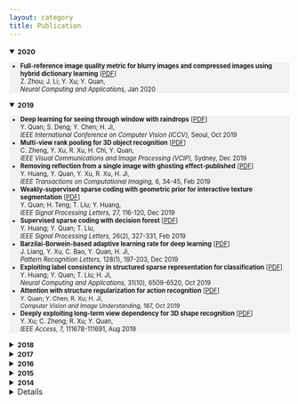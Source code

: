 ```yaml
---
layout: category
title: Publication
---
```

<details open="">
<summary><span style="font-size: 105%;"><strong><small>2020</small></strong></span></summary>
<small>
<ul style="background-color: #f2f2f2;">
<li><span style="font-size: 95%;"><strong>Full-reference image quality metric for blurry images and compressed images using hybrid dictionary learning</strong> [<a href="https://github.com/Dofboom/Dofboom.github.io/raw/master/papers/2019/Full-Reference%20Image%20Quality%20Metric%20for%20Blurry%20Images%20and%20Compressed%20Images%20using%20Hybrid%20Dictionary%20Learning.pdf" download="github">PDF</a>] </span><br />
<span style="font-size: 95%;"> Z. Zhou; J. Li; Y. Xu; Y. Quan,<br />
<em> Neural Computing and Applications, </em>Jan 2020</span></li>
</ul>
</small>
</details>


<details open="">
<summary><span style="font-size: 105%;"><strong><small>2019</small></strong></span></summary>
<small>
<ul style="background-color: #f2f2f2;">
<li><span style="font-size: 95%;"><strong>Deep learning for seeing through window with raindrops</strong> [<a href="https://github.com/Dofboom/Dofboom.github.io/raw/master/papers/2019/Deep%20Learning%20for%20Seeing%20ThroughWindowWith%20Raindrops.pdf" download="CSDN">PDF</a>]</span><br />
<span style="font-size: 95%;"> Y. Quan; S. Deng; Y. Chen; H. Ji,<br />
 <em> IEEE International Conference on Computer Vision (ICCV), </em>Seoul, Oct 2019</span></li>
<li><span style="font-size: 95%;"><strong>Multi-view rank pooling for 3D object recognition</strong> [<a href="https://github.com/Dofboom/Dofboom.github.io/raw/master/papers/2019/Multi-view%20Rank%20Pooling%20for%203D%20Object%20Recognition.pdf" download="github2">PDF</a>]</span><br />
<span style="font-size: 95%;"> C. Zheng, Y. Xu, R. Xu, H. Chi, Y. Quan,<br />
 <em> IEEE Visual Communications and Image Processing (VCIP), </em>Sydney, Dec 2019</span></li>
<li><span style="font-size: 95%;"><strong>Removing reflection from a single image with ghosting effect-published</strong> [<a href="https://github.com/Dofboom/Dofboom.github.io/raw/master/papers/2019/Removing%20Reflection%20From%20a%20Single%20Image%20With%20Ghosting%20Effect-published.pdf" download="github3">PDF</a>]</span><br />
<span style="font-size: 95%;"> Y. Huang, Y. Quan, Y. Xu, R. Xu, H. Ji,<br />
 <em> IEEE Transactions on Computational Imaging, </em>6, 34-45, Feb 2019</span></li>
 <li><span style="font-size: 95%;"><strong>Weakly-supervised sparse coding with geometric prior for interactive texture segmentation</strong> [<a href="https://github.com/Dofboom/Dofboom.github.io/raw/master/papers/2019/Weakly-Supervised%20Sparse%20Coding%20with%20Geometric%20Prior%20for%20Interactive%20Texture%20Segmentation.pdf" download="github4">PDF</a>]</span><br />
<span style="font-size: 95%;"> Y. Quan; H. Teng; T. Liu; Y. Huang,<br />
 <em> IEEE Signal Processing Letters, </em>27, 116-120, Dec 2019</span></li>
 <li><span style="font-size: 95%;"><strong>Supervised sparse coding with decision forest</strong> [<a href="https://github.com/Dofboom/Dofboom.github.io/raw/master/papers/2019/Supervised%20Sparse%20Coding%20With%20Decision%20Forest.pdf" download="github5">PDF</a>]</span><br />
<span style="font-size: 95%;"> Y. Huang; Y. Quan; T. Liu,<br />
 <em> IEEE Signal Processing Letters, </em>26(2), 327-331, Feb 2019</span></li>
 <li><span style="font-size: 95%;"><strong>Barzilai-Borwein-based adaptive learning rate for deep learning</strong> [<a href="https://github.com/Dofboom/Dofboom.github.io/raw/master/papers/2019/Barzilai%E2%80%93Borwein-based%20adaptive%20learning%20rate%20for%20deep%20learning.pdf" download="github6">PDF</a>]</span><br />
<span style="font-size: 95%;"> J. Liang, Y. Xu, C. Bao, Y. Quan, H. Ji,<br />
 <em> Pattern Recognition Letters, </em>128(1), 197-203, Dec 2019</span></li>
<li><span style="font-size: 95%;"><strong>Exploiting label consistency in structured sparse representation for classification</strong> [<a href="https://github.com/Dofboom/Dofboom.github.io/raw/master/papers/2019/Exploiting%20label%20consistency%20in%20structured%20sparse%20representation%20for%20classification.pdf" download="github7">PDF</a>] </span><br />
<span style="font-size: 95%;"> Y. Huang; Y. Quan; T. Liu; H. Ji,<br />
<em> Neural Computing and Applications, </em>31(10), 6509-6520, Oct 2019</span></li>
<li><span style="font-size: 95%;"><strong>Attention with structure regularization for action recognition</strong> [<a href="https://github.com/Dofboom/Dofboom.github.io/raw/master/papers/2019/Attention%20with%20structure%20regularization%20for%20action%20recognition.pdf" download="github8">PDF</a>]<br />
<span style="font-size: 95%;"> Y. Quan; Y. Chen; R. Xu; H. Ji,<br />
<em> Computer Vision and Image Understanding, </em>187, Oct 2019</span></span></li>
<li><span style="font-size: 95%;"><strong>Deeply exploiting long-term view dependency for 3D shape recognition</strong> [<a href="https://github.com/Dofboom/Dofboom.github.io/raw/master/papers/2019/Deeply%20Exploiting%20Long-Term%20View%20Dependency%20for%203D%20Shape%20Recognition.pdf" download="github9">PDF</a>] </span><br />
<span style="font-size: 95%;"> Y. Xu; C. Zheng; R. Xu; Y. Quan,<br />
<em> IEEE Access, </em>7, 111678-111691, Aug 2019</span></li>
</ul>
</small>
</details>


<details>
<summary><span style="font-size: 105%;"><strong><small>2018</small></strong></span></summary>
<small>
<ul style="background-color: #f2f2f2;">
<li><span style="font-size: 95%;"><strong>Exploiting global low-rank structure and local sparsity nature for tensor completion</strong> [<a href="https://github.com/Dofboom/Dofboom.github.io/raw/master/papers/2018/Exploiting%20Global%20Low-rank%20Structure%20and%20Local%20Sparsity%20Nature%20for%20Tensor%20Completion.pdf" download="github10">PDF</a>]<br />
<span style="font-size: 95%;"> Y. Du; G. Han; Y. Quan; Z. Yu; H. Wong; C. Chen; J. Zhang,<br />
<em> IEEE Transactions on Cybernetics,</em> 49(11), 3898-3910, Nov 2018</span></span></li>
<li><span style="font-size: 95%;"><strong>Sparse coding and dictionary learning with class-speciﬁc group sparsity</strong> [<a href="https://github.com/Dofboom/Dofboom.github.io/raw/master/papers/2018/Sparse%20coding%20and%20dictionary%20learning%20with%20class-speci%EF%AC%81c%20group%20sparsity.pdf" download="github11">PDF</a>] </span><br />
<span style="font-size: 95%;"> Y. Sun; Y. Quan; J. Fu,<br />
<em> Neural Computing&Applications,</em> 30(4), 1265-1275, Aug 2018</span></li>
</ul>
</small>
</details>


<details>
<summary><span style="font-size: 105%;"><strong><small>2017</small></strong></span></summary>
<small>
<ul style="background-color: #f2f2f2;">
<li><span style="font-size: 95%;"><strong>Estimating defocus blur via rank of local patches</strong> [<a href="https://github.com/Dofboom/Dofboom.github.io/raw/master/papers/2017/Estimating%20Defocus%20Blur%20via%20Rank%20of%20Local%20Patches.pdf" download="github12">PDF</a>]<br />
<span style="font-size: 95%;"> G. Xu; Y. Quan; H. Ji,<br />
<em> IEEE International Conference on Computer Vision (ICCV), </em>Venice, Oct 2017</span></span></li>
<li><span style="font-size: 95%;"><strong>Image-based action recognition using hint-enhanced deep neural network</strong> [<a href="https://github.com/Dofboom/Dofboom.github.io/raw/master/papers/2017/Image-based%20action%20recognition%20using%20hint-enhanced%20deep%20neural%20network.pdf" download="github13">PDF</a>] </span><br />
<span style="font-size: 95%;"> T. Qi; Y. Xu; Y. Quan; Y. Wang; H. Ling,<br />
<em>Neurocomputing, </em>267, 475-488, Dec 2017</span></li>
<li><span style="font-size: 95%;"><strong>Spatiotemporal lacunarity spectrum for dynamic texture classification</strong> [<a href="https://github.com/Dofboom/Dofboom.github.io/raw/master/papers/2017/Spatiotemporal%20lacunarity%20spectrum%20for%20dynamic%20texture%20classification.pdf" download="github14">PDF</a>] </span><br />
<span style="font-size: 95%;"> Y. Quan; Y. Sun; Y. Xu,<br />
<em>Computer Vision and Image Understanding, </em>165, 85-96, Dec 2017</span></li>
</ul>
</small>
</details>


<details>
<summary><span style="font-size: 105%;"><strong><small>2016</small></strong></span></summary>
<small>
<ul style="background-color: #f2f2f2;">
<li><span style="font-size: 95%;"><strong>Equiangular kernel dictionary learning with applications to dynamic texture analysis</strong> [<a href="https://github.com/Dofboom/Dofboom.github.io/raw/master/papers/2016/Equiangular%20Kernel%20Dictionary%20Learning%20with%20Applications%20to%20Dynamic%20Texture%20Analysis.pdf" download="github15">PDF</a>]<br />
<span style="font-size: 95%;">Y. Quan; C. Bao; H. Ji,<br />
<em>IEEE Conference on Computer Vision and Pattern Recognition (CVPR),</em> 2016</span></span></li>
<li><span style="font-size: 95%;"><strong>Sparse coding for classification via discrimination ensemble</strong> [<a href="https://github.com/Dofboom/Dofboom.github.io/raw/master/papers/2016/Sparse%20Coding%20for%20Classification%20via%20Discrimination%20Ensemble.pdf" download="github16">PDF</a>]<br />
<span style="font-size: 95%;">Y. Quan; Y. Xu; Y. Sun; Y. Huang; H. Ji,<br />
<em> IEEE Conference on Computer Vision and Pattern Recognition (CVPR),</em> 2016</span></span></li>
<li><span style="font-size: 95%;"><strong>Dictionary learning for sparse coding: algorithms and convergence analysis</strong> [<a href="https://github.com/Dofboom/Dofboom.github.io/raw/master/papers/2016/Dictionary%20learning%20for%20sparse%20coding_Algorithms%20and%20convergence%20analysis.pdf" download="github17">PDF</a>] </span><br />
<span style="font-size: 95%;"> C. Bao; H. Ji; Y. Quan; Z. Shen,<br />
<em> IEEE Transactions on Patter Analysis and Machine Intelligence,</em> 38(7), 1356-1369, Jul 2016</span></li>
<li><span style="font-size: 95%;"><strong>Supervised dictionary learning with multiple classifier integration</strong> [<a href="https://github.com/Dofboom/Dofboom.github.io/raw/master/papers/2016/Supervised%20dictionary%20learning%20with%20multiple%20classifier%20integration.pdf" download="github18">PDF</a>] </span><br />
<span style="font-size: 95%;">Y. Quan; Y. Xu; Y. Sun; Y. Huang,<br />
<em> Pattern Recognition,</em> 55, 247-260, Jul 2016</span></li>
</ul>
</small>
</details>


<details>
<summary><span style="font-size: 105%;"><strong><small>2015</small></strong></span></summary>
<small>
<ul style="background-color: #f2f2f2;">
<li><span style="font-size: 95%;"><strong>Characterizing dynamic textures with space-time lacunarity analysis</strong> [<a href="https://github.com/Dofboom/Dofboom.github.io/raw/master/papers/2015/Characterizing%20dynamic%20textures%20with%20space-time%20lacunarity%20analysis.pdf" download="github19">PDF</a>]<br />
<span style="font-size: 95%;">Y. Sun; Y. Xu; Y. Quan,<br />
<em> IEEE International Conference on Multimedia & Expo (ICME),</em> 2015</span></span></li>
<li><span style="font-size: 95%;"><strong>Dynamic texture recognition via orthogonal tensor dictionary learning</strong> [<a href="https://github.com/Dofboom/Dofboom.github.io/raw/master/papers/2015/Dynamic%20Texture%20Recognition%20via%20Orthogonal%20Tensor%20Dictionary%20Learning.pdf" download="github20">PDF</a>]<br />
<span style="font-size: 95%;">Y. Quan; Y. Huang; H. Ji,<br />
<em> IEEE International Conference on Computer Vision (ICCV),</em> 2015</span></span></li>
<li><span style="font-size: 95%;"><strong>Structured sparse coding for classification via reweighted l{1,2} minimization</strong> [<a href="https://github.com/Dofboom/Dofboom.github.io/raw/master/papers/2015/Structured%20Sparse%20Coding%20for%20Classification%20via%20Reweighted%20l%7B1%2C2%7D%20Minimization.pdf" download="github21">PDF</a>]<br />
<span style="font-size: 95%;">Y. Xu; Y. Sun; Y. Quan; Y. Luo,<br />
<em> The Chinese Conference on Computer Vision (CCCV),</em> 2015</span></span></li>
<li><span style="font-size: 95%;"><strong>Fractal analysis for reduced reference image quality assessment</strong> [<a href="https://github.com/Dofboom/Dofboom.github.io/raw/master/papers/2015/Fractal%20Analysis%20for%20Reduced%20Reference%20Image%20Quality%20Assessment.pdf" download="github22">PDF</a>] </span><br />
<span style="font-size: 95%;"> Y. Xu; D. Liu; Y. Quan; P. Callet,<br />
<em> IEEE Transactions on Image Processing,</em> 24(7), 2089-2109, Jul 2015</span></li>
<li><span style="font-size: 95%;"><strong>Directional regularity for visual quality estimation</strong> [<a href="https://github.com/Dofboom/Dofboom.github.io/raw/master/papers/2015/Directional%20regularity%20for%20visual%20quality%20estimation.pdf" download="github23">PDF</a>] </span><br />
<span style="font-size: 95%;">D. Liu; Y. Xu; Y. Quan; Z. Yu; P. Callet,<br />
<em> Signal Processing,</em> 110, 211-221, May 2015</span></li>
<li><span style="font-size: 95%;"><strong>Classifying dynamic textures via spatiotemporal fractal analysis</strong> [<a href="https://github.com/Dofboom/Dofboom.github.io/raw/master/papers/2015/Classifying%20dynamic%20textures%20via%20spatiotemporal%20fractal%20analysis.pdf" download="github24">PDF</a>] </span><br />
<span style="font-size: 95%;">Y. Xu; Y. Quan; Z. Zhang; H. Ling; H. Ji,<br />
<em> Pattern Recognition,</em> 48(10), 3239-3248, Oct 2015</span></li>
<li><span style="font-size: 95%;"><strong>Data-driven multi-scale non-local wavelet frame construction and image recovery</strong> [<a href="https://github.com/Dofboom/Dofboom.github.io/raw/master/papers/2015/Data-driven%20multi-scale%20non-local%20wavelet%20frame%20construction%20and%20image%20recovery.pdf" download="github25">PDF</a>] </span><br />
<span style="font-size: 95%;">Y. Quan; H. Ji; Z. Shen,<br />
<em> Journal of Scientific Computing,</em> 63(2), 307-329, May 2015</span></li>
<li><span style="font-size: 95%;"><strong>Discriminative structured dictionary learning with hierarchical group sparsity</strong> [<a href="https://github.com/Dofboom/Dofboom.github.io/raw/master/papers/2015/Discriminative%20structured%20dictionary%20learning%20with%20hierarchical%20group%20sparsity.pdf" download="github26">PDF</a>] </span><br />
<span style="font-size: 95%;">Y. Xu; Y. Sun; Y. Quan; B. Zheng,<br />
<em> Computer Vision and Image Understanding,</em> 136, 59-68, Jul 2015</span></li>
</ul>
</small>
</details>



<details>
<summary><span style="font-size: 105%;"><strong><small>2014</small></strong></span></summary>
<small>
<ul style="background-color: #f2f2f2;">
<li><span style="font-size: 95%;"><strong>A convergent incoherent dictionary learning algorithm for sparse coding</strong> [<a href="https://github.com/Dofboom/Dofboom.github.io/raw/master/papers/2014/A%20Convergent%20Incoherent%20Dictionary%20Learning%20Algorithm%20for%20Sparse%20Coding.pdf" download="github27">PDF</a>]<br />
<span style="font-size: 95%;">C. Bao; Y. Quan; H. Ji,<br />
<em> European Conference on Computer Vision (ECCV),</em> 2014</span></span></li>
<li><span style="font-size: 95%;"><strong>L0 norm based dictionary learning by proximal methods with global convergence</strong> [<a href="https://github.com/Dofboom/Dofboom.github.io/raw/master/papers/2014/l0_Norm_Based%20dictionary%20learning%20by%20proximal%20methods%20with%20global%20convergence.pdf" download="github28">PDF</a>]<br />
<span style="font-size: 95%;">C. Bao;, H. Ji; Y. Quan; Z. Shen,<br />
<em>  IEEE Conference on Computer Vision and Pattern Recognition (CVPR),</em> 2014</span></span></li>
<li><span style="font-size: 95%;"><strong>Lacunarity analysis on image patterns for texture classification</strong> [<a href="https://github.com/Dofboom/Dofboom.github.io/raw/master/papers/2014/Lacunarity%20Analysis%20on%20Image%20Patterns%20for%20Texture%20Classification.pdf" download="github29">PDF</a>]<br />
<span style="font-size: 95%;">Y. Quan; Y. Xu; Y. Sun; Y. Luo,<br />
<em>  IEEE Conference on Computer Vision and Pattern Recognition (CVPR),</em> 2014</span></span></li>
<li><span style="font-size: 95%;"><strong>Reduced reference image quality assessment using regularity of phase congruency</strong> [<a href="https://github.com/Dofboom/Dofboom.github.io/raw/master/papers/2014/Reduced%20Reference%20Image%20Quality%20Assessment%20Using%20Regularity%20of%20Phase%20Congruency.pdf" download="github30">PDF</a>]<br />
<span style="font-size: 95%;">D. Liu; Y. Xu; Y. Quan; P. Callet,<br />
<em> Signal Processing: Image Communication,</em> 29(8), 844-855, sep 2014</span></span></li>
<li><span style="font-size: 95%;"><strong>A distinct and compact texture descriptor</strong> [<a href="https://github.com/Dofboom/Dofboom.github.io/raw/master/papers/2014/A%20distinct%20and%20compact%20texture%20descriptor.pdf" download="github31">PDF</a>] </span><br />
<span style="font-size: 95%;"> Y. Quan; Y. Xu; Y. Sun,<br />
<em> Image and Vision Computing,</em> 32(4), 250-259, Apr 2014</span></li>
</ul>
</small>
</details>


<details>
<small>
<summary><span style="font-size: 105%;"><strong><small>2013 and before</small></strong></span></summary>
<small>
<ul style="background-color: #f2f2f2;">
<li><span style="font-size: 95%;"><strong>An effective method of 1-d bar code image identification</strong> [<a href="https://github.com/Dofboom/Dofboom.github.io/raw/master/papers/2013/An%20Effective%20Method%20of%201-D%20Bar%20Code%20Image%20Identification.pdf" download="github32">PDF</a>]<br />
<span style="font-size: 95%;">Y. Xu; Y. Yuan; H. Dong; Y. Quan,<br />
<em> IEEE International Conference on Computational Science and Engineering (CSE),</em> 2013</span></span></li>
<li><span style="font-size: 95%;"><strong>Contour-based recognition</strong> [<a href="https://github.com/Dofboom/Dofboom.github.io/raw/master/papers/2012/Contour-Based%20Recognition.pdf" download="github33">PDF</a>]<br />
<span style="font-size: 95%;">Y. Xu; Y. Quan; Z. Zhang; H. Ji; C. Fermüller; M. Nishigaki; D. Dementhon,<br />
<em>  IEEE Conference on Computer Vision and Pattern Recognition (CVPR),</em> 2012</span></span></li>
<li><span style="font-size: 95%;"><strong>Dynamic texture classification using dynamic fractal analysis</strong> [<a href="https://github.com/Dofboom/Dofboom.github.io/raw/master/papers/2011/Dynamic%20Texture%20Classification%20Using%20Dynamic%20Fractal%20Analysis.pdf" download="github34">PDF</a>]<br />
<span style="font-size: 95%;">Y. Xu; Y. Quan; H. Ling; H. Ji,<br />
<em>  IEEE International Conference on Computer Vision (ICCV),</em> 2011</span></span></li>
</ul>
</small>
</details>